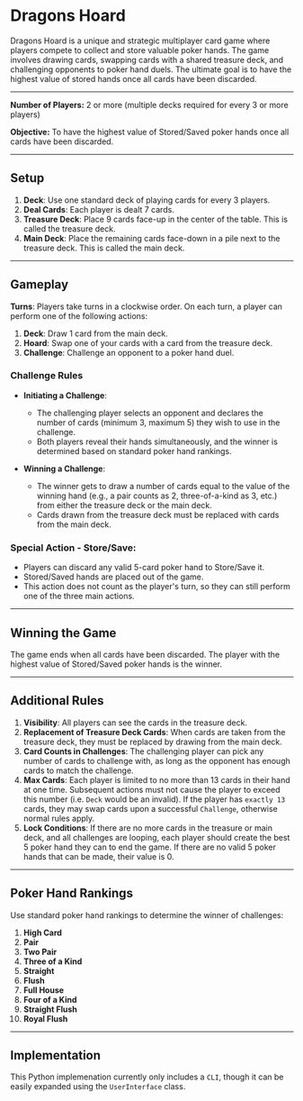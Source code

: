 # Dragons Hoard

Dragons Hoard is a unique and strategic multiplayer card game where players compete to collect and store valuable poker hands. The game involves drawing cards, swapping cards with a shared treasure deck, and challenging opponents to poker hand duels. The ultimate goal is to have the highest value of stored hands once all cards have been discarded.

---

**Number of Players:** 2 or more (multiple decks required for every 3 or more players)

**Objective:** To have the highest value of Stored/Saved poker hands once all cards have been discarded.

---

## Setup
1. **Deck**: Use one standard deck of playing cards for every 3 players.
2. **Deal Cards**: Each player is dealt 7 cards.
3. **Treasure Deck**: Place 9 cards face-up in the center of the table. This is called the treasure deck.
4. **Main Deck**: Place the remaining cards face-down in a pile next to the treasure deck. This is called the main deck.

---

## Gameplay

**Turns**: Players take turns in a clockwise order. On each turn, a player can perform one of the following actions:

1. **Deck**: Draw 1 card from the main deck.
2. **Hoard**: Swap one of your cards with a card from the treasure deck.
3. **Challenge**: Challenge an opponent to a poker hand duel.

### Challenge Rules
- **Initiating a Challenge**:
  - The challenging player selects an opponent and declares the number of cards (minimum 3, maximum 5) they wish to use in the challenge.
  - Both players reveal their hands simultaneously, and the winner is determined based on standard poker hand rankings.
  
- **Winning a Challenge**:
  - The winner gets to draw a number of cards equal to the value of the winning hand (e.g., a pair counts as 2, three-of-a-kind as 3, etc.) from either the treasure deck or the main deck.
  - Cards drawn from the treasure deck must be replaced with cards from the main deck.

### Special Action - Store/Save:
- Players can discard any valid 5-card poker hand to Store/Save it.
- Stored/Saved hands are placed out of the game.
- This action does not count as the player's turn, so they can still perform one of the three main actions.

---

## Winning the Game

The game ends when all cards have been discarded. The player with the highest value of Stored/Saved poker hands is the winner.

---

## Additional Rules

1. **Visibility**: All players can see the cards in the treasure deck.
2. **Replacement of Treasure Deck Cards**: When cards are taken from the treasure deck, they must be replaced by drawing from the main deck.
3. **Card Counts in Challenges**: The challenging player can pick any number of cards to challenge with, as long as the opponent has enough cards to match the challenge.
4. **Max Cards**: Each player is limited to no more than 13 cards in their hand at one time. Subsequent actions must not cause the player to exceed this number (i.e. `Deck` would be an invalid). If the player has `exactly 13` cards, they may swap cards upon a successful `Challenge`, otherwise normal rules apply.
5. **Lock Conditions**: If there are no more cards in the treasure or main deck, and all challenges are looping, each player should create the best 5 poker hand they can to end the game. If there are no valid 5 poker hands that can be made, their value is 0.

---

## Poker Hand Rankings

Use standard poker hand rankings to determine the winner of challenges:
1. **High Card**
2. **Pair**
3. **Two Pair**
4. **Three of a Kind**
5. **Straight**
6. **Flush**
7. **Full House**
8. **Four of a Kind**
9. **Straight Flush**
10. **Royal Flush**

***

## Implementation

This Python implemenation currently only includes a `CLI`, though it can be easily expanded using the `UserInterface` class.
